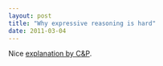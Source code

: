 ```yaml
---
layout: post
title: "Why expressive reasoning is hard"
date: 2011-03-04
---
```


Nice <a href="http://weblog.clarkparsia.com/2011/02/24/why-expressive-reasoning-is-hard/?utm_source=feedburner&amp;utm_medium=feed&amp;utm_campaign=Feed%3A+cp-blog+%28Clark+%26+Parsia%3A+Thinking+Clearly%29">explanation by C&amp;P</a>.
